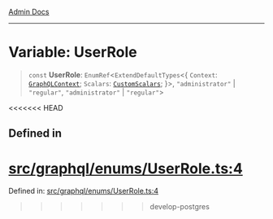 [Admin Docs](/)

***

# Variable: UserRole

> `const` **UserRole**: `EnumRef`\<`ExtendDefaultTypes`\<\{ `Context`: [`GraphQLContext`](../../../context/type-aliases/GraphQLContext.md); `Scalars`: [`CustomScalars`](../../../scalars/type-aliases/CustomScalars.md); \}\>, `"administrator"` \| `"regular"`, `"administrator"` \| `"regular"`\>

<<<<<<< HEAD
## Defined in

[src/graphql/enums/UserRole.ts:4](https://github.com/NishantSinghhhhh/talawa-api/blob/ff0f1d6ae21d3428519b64e42fe3bfdff573cb6e/src/graphql/enums/UserRole.ts#L4)
=======
Defined in: [src/graphql/enums/UserRole.ts:4](https://github.com/PalisadoesFoundation/talawa-api/blob/37e2d6abe1cabaa02f97a3c6c418b81e8fcb5a13/src/graphql/enums/UserRole.ts#L4)
>>>>>>> develop-postgres
